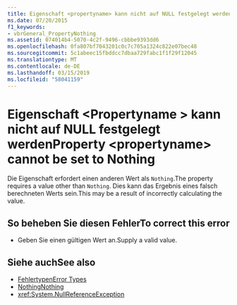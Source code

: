 ```yaml
---
title: Eigenschaft <propertyname> kann nicht auf NULL festgelegt werden
ms.date: 07/20/2015
f1_keywords:
- vbrGeneral_PropertyNothing
ms.assetid: 074014b4-5070-4c2f-9496-cbbbe9393dd6
ms.openlocfilehash: 0fa807bf7043201c0c7c705a1324c822e07bec48
ms.sourcegitcommit: 5c1abeec15fbddcc7dbaa729fabc1f1f29f12045
ms.translationtype: MT
ms.contentlocale: de-DE
ms.lasthandoff: 03/15/2019
ms.locfileid: "58041159"
---
```

# <a name="property-propertyname-cannot-be-set-to-nothing"></a><span data-ttu-id="2ee92-102">Eigenschaft \<Propertyname > kann nicht auf NULL festgelegt werden</span><span class="sxs-lookup"><span data-stu-id="2ee92-102">Property \<propertyname> cannot be set to Nothing</span></span>
<span data-ttu-id="2ee92-103">Die Eigenschaft erfordert einen anderen Wert als `Nothing`.</span><span class="sxs-lookup"><span data-stu-id="2ee92-103">The property requires a value other than `Nothing`.</span></span> <span data-ttu-id="2ee92-104">Dies kann das Ergebnis eines falsch berechneten Werts sein.</span><span class="sxs-lookup"><span data-stu-id="2ee92-104">This may be a result of incorrectly calculating the value.</span></span>  
  
## <a name="to-correct-this-error"></a><span data-ttu-id="2ee92-105">So beheben Sie diesen Fehler</span><span class="sxs-lookup"><span data-stu-id="2ee92-105">To correct this error</span></span>  
  
-   <span data-ttu-id="2ee92-106">Geben Sie einen gültigen Wert an.</span><span class="sxs-lookup"><span data-stu-id="2ee92-106">Supply a valid value.</span></span>  
  
## <a name="see-also"></a><span data-ttu-id="2ee92-107">Siehe auch</span><span class="sxs-lookup"><span data-stu-id="2ee92-107">See also</span></span>

- [<span data-ttu-id="2ee92-108">Fehlertypen</span><span class="sxs-lookup"><span data-stu-id="2ee92-108">Error Types</span></span>](../../visual-basic/programming-guide/language-features/error-types.md)
- [<span data-ttu-id="2ee92-109">Nothing</span><span class="sxs-lookup"><span data-stu-id="2ee92-109">Nothing</span></span>](../../visual-basic/language-reference/nothing.md)
- <xref:System.NullReferenceException>
